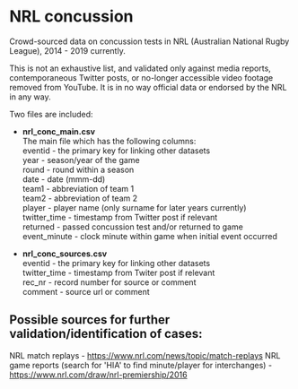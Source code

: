 # NRL concussion
Crowd-sourced data on concussion tests in NRL (Australian National Rugby League), 2014 - 2019 currently.

This is not an exhaustive list, and validated only against media reports, contemporaneous Twitter posts, or no-longer accessible video footage removed from YouTube. It is in no way official data or endorsed by the NRL in any way.

Two files are included:

- **nrl_conc_main.csv**  
The main file which has the following columns:  
eventid - the primary key for linking other datasets  
year - season/year of the game  
round - round within a season  
date - date (mmm-dd)  
team1 - abbreviation of team 1  
team2 - abbreviation of team 2  
player - player name (only surname for later years currently)  
twitter_time - timestamp from Twitter post if relevant  
returned - passed concussion test and/or returned to game  
event_minute - clock minute within game when initial event occurred  

- **nrl_conc_sources.csv**  
eventid - the primary key for linking other datasets  
twitter_time - timestamp from Twiter post if relevant  
rec_nr - record number for source or comment  
comment - source url or comment  


## Possible sources for further validation/identification of cases:
NRL match replays - https://www.nrl.com/news/topic/match-replays
NRL game reports (search for 'HIA' to find minute/player for interchanges) - https://www.nrl.com/draw/nrl-premiership/2016
